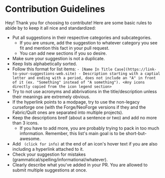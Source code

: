 # Contribution Guidelines

Hey! Thank you for choosing to contribute! Here are some basic rules to abide by to keep it all nice and standardized:

* Put all suggestions in their respective categories and subcategories.
  * If you are unsure, add the suggestion to whatever category you see fit and mention this fact in your pull request.
  * You can add new sections if you so desire.
* Make sure your suggestion is not a duplicate.
* Keep lists alphabetically sorted.
* Follow this format for list items: `- [Name In Title Case](https://link-to-your-suggestions-web.site) - Description starting with a captial letter and ending with a period, does not include an "A" in front of it (ex. "Something" instead of "A something"). <Any icons directly copied from the icon legend section>`
* Try to not use acronyms and abbrivations in the title/description unless their meanings are extremely obvious.
* If the hyperlink points to a modpage, try to use the non-legacy curseforge one (with the Forge/NeoForge versions if they and the Fabric/Quilt ones are separated into multiple projects).
* Keep the descriptions breif (about a sentence or two) and add no more than 3 icons.
  * If you have to add more, you are probably trying to pack in too much information. Remember, this list's main goal is to be short-but-awesome.
* Add ` (click for info)` at the end of an icon's hover text if you are also including a hyperlink attached to it.
* Check your suggestion for mistakes (grammatical/spelling/informational/whatever).
* Clearly describe what you've added in your PR. You are allowed to submit multiple suggestions at once.
